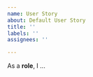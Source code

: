 ```yaml
---
name: User Story
about: Default User Story
title: ''
labels: ''
assignees: ''

---
```


As a **role**, I ...
